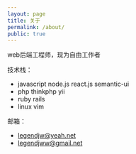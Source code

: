 ```yaml
---
layout: page
title: 关于
permalink: /about/
public: true
---
```


web后端工程师，现为自由工作者

技术栈：

 - javascript node.js react.js semantic-ui
 - php thinkphp yii
 - ruby rails
 - linux vim

邮箱：

 - legendjw@yeah.net
 - legendjww@gmail.net
